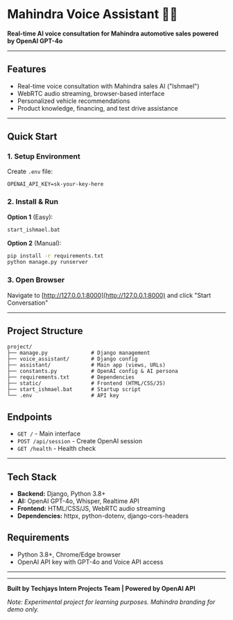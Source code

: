 # Mahindra Voice Assistant 🚗💨

**Real-time AI voice consultation for Mahindra automotive sales powered by OpenAI GPT-4o**

---

## Features

- Real-time voice consultation with Mahindra sales AI ("Ishmael")
- WebRTC audio streaming, browser-based interface
- Personalized vehicle recommendations
- Product knowledge, financing, and test drive assistance

---

## Quick Start

### 1. Setup Environment

Create `.env` file:
```
OPENAI_API_KEY=sk-your-key-here
```

### 2. Install & Run

**Option 1** (Easy):
```bash
start_ishmael.bat
```

**Option 2** (Manual):
```bash
pip install -r requirements.txt
python manage.py runserver
```

### 3. Open Browser

Navigate to [http://127.0.0.1:8000](http://127.0.0.1:8000) and click "Start Conversation"

---

## Project Structure

```
project/
├── manage.py              # Django management
├── voice_assistant/       # Django config
├── assistant/             # Main app (views, URLs)
├── constants.py           # OpenAI config & AI persona
├── requirements.txt       # Dependencies
├── static/                # Frontend (HTML/CSS/JS)
├── start_ishmael.bat      # Startup script
└── .env                   # API key
```

## Endpoints

- `GET /` - Main interface
- `POST /api/session` - Create OpenAI session
- `GET /health` - Health check

---

## Tech Stack

- **Backend:** Django, Python 3.8+
- **AI:** OpenAI GPT-4o, Whisper, Realtime API
- **Frontend:** HTML/CSS/JS, WebRTC audio streaming
- **Dependencies:** httpx, python-dotenv, django-cors-headers

## Requirements

- Python 3.8+, Chrome/Edge browser
- OpenAI API key with GPT-4o and Voice API access

---

---

**Built by Techjays Intern Projects Team | Powered by OpenAI API**

*Note: Experimental project for learning purposes. Mahindra branding for demo only.*

